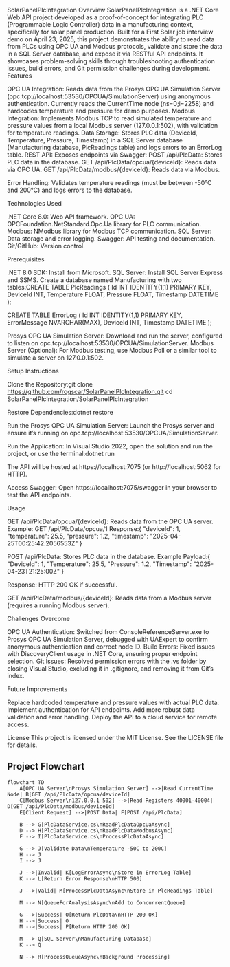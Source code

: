 SolarPanelPlcIntegration
Overview
SolarPanelPlcIntegration is a .NET Core Web API project developed as a proof-of-concept for integrating PLC (Programmable Logic Controller) data in a manufacturing context, specifically for solar panel production. Built for a First Solar job interview demo on April 23, 2025, this project demonstrates the ability to read data from PLCs using OPC UA and Modbus protocols, validate and store the data in a SQL Server database, and expose it via RESTful API endpoints. It showcases problem-solving skills through troubleshooting authentication issues, build errors, and Git permission challenges during development.
Features

OPC UA Integration: Reads data from the Prosys OPC UA Simulation Server (opc.tcp://localhost:53530/OPCUA/SimulationServer) using anonymous authentication. Currently reads the CurrentTime node (ns=0;i=2258) and hardcodes temperature and pressure for demo purposes.
Modbus Integration: Implements Modbus TCP to read simulated temperature and pressure values from a local Modbus server (127.0.0.1:502), with validation for temperature readings.
Data Storage: Stores PLC data (DeviceId, Temperature, Pressure, Timestamp) in a SQL Server database (Manufacturing database, PlcReadings table) and logs errors to an ErrorLog table.
REST API: Exposes endpoints via Swagger:
POST /api/PlcData: Stores PLC data in the database.
GET /api/PlcData/opcua/{deviceId}: Reads data via OPC UA.
GET /api/PlcData/modbus/{deviceId}: Reads data via Modbus.


Error Handling: Validates temperature readings (must be between -50°C and 200°C) and logs errors to the database.

Technologies Used

.NET Core 8.0: Web API framework.
OPC UA: OPCFoundation.NetStandard.Opc.Ua library for PLC communication.
Modbus: NModbus library for Modbus TCP communication.
SQL Server: Data storage and error logging.
Swagger: API testing and documentation.
Git/GitHub: Version control.

Prerequisites

.NET 8.0 SDK: Install from Microsoft.
SQL Server: Install SQL Server Express and SSMS. Create a database named Manufacturing with two tables:CREATE TABLE PlcReadings (
    Id INT IDENTITY(1,1) PRIMARY KEY,
    DeviceId INT,
    Temperature FLOAT,
    Pressure FLOAT,
    Timestamp DATETIME
);

CREATE TABLE ErrorLog (
    Id INT IDENTITY(1,1) PRIMARY KEY,
    ErrorMessage NVARCHAR(MAX),
    DeviceId INT,
    Timestamp DATETIME
);


Prosys OPC UA Simulation Server: Download and run the server, configured to listen on opc.tcp://localhost:53530/OPCUA/SimulationServer.
Modbus Server (Optional): For Modbus testing, use Modbus Poll or a similar tool to simulate a server on 127.0.0.1:502.

Setup Instructions

Clone the Repository:git clone https://github.com/rogscar/SolarPanelPlcIntegration.git
cd SolarPanelPlcIntegration/SolarPanelPlcIntegration


Restore Dependencies:dotnet restore


Run the Prosys OPC UA Simulation Server:
Launch the Prosys server and ensure it’s running on opc.tcp://localhost:53530/OPCUA/SimulationServer.


Run the Application:
In Visual Studio 2022, open the solution and run the project, or use the terminal:dotnet run


The API will be hosted at https://localhost:7075 (or http://localhost:5062 for HTTP).


Access Swagger:
Open https://localhost:7075/swagger in your browser to test the API endpoints.



Usage

GET /api/PlcData/opcua/{deviceId}: Reads data from the OPC UA server.
Example: GET /api/PlcData/opcua/1
Response:{
    "deviceId": 1,
    "temperature": 25.5,
    "pressure": 1.2,
    "timestamp": "2025-04-25T00:25:42.2056553Z"
}




POST /api/PlcData: Stores PLC data in the database.
Example Payload:{
    "DeviceId": 1,
    "Temperature": 25.5,
    "Pressure": 1.2,
    "Timestamp": "2025-04-23T21:25:00Z"
}


Response: HTTP 200 OK if successful.


GET /api/PlcData/modbus/{deviceId}: Reads data from a Modbus server (requires a running Modbus server).

Challenges Overcome

OPC UA Authentication: Switched from ConsoleReferenceServer.exe to Prosys OPC UA Simulation Server, debugged with UAExpert to confirm anonymous authentication and correct node ID.
Build Errors: Fixed issues with DiscoveryClient usage in .NET Core, ensuring proper endpoint selection.
Git Issues: Resolved permission errors with the .vs folder by closing Visual Studio, excluding it in .gitignore, and removing it from Git’s index.

Future Improvements

Replace hardcoded temperature and pressure values with actual PLC data.
Implement authentication for API endpoints.
Add more robust data validation and error handling.
Deploy the API to a cloud service for remote access.

License
This project is licensed under the MIT License. See the LICENSE file for details.

## Project Flowchart

```mermaid
flowchart TD
    A[OPC UA Server\nProsys Simulation Server] -->|Read CurrentTime Node| B[GET /api/PlcData/opcua/deviceId]
    C[Modbus Server\n127.0.0.1 502] -->|Read Registers 40001-40004| D[GET /api/PlcData/modbus/deviceId]
    E[Client Request] -->|POST Data| F[POST /api/PlcData]

    B --> G[PlcDataService.cs\nReadPlcDataOpcUaAsync]
    D --> H[PlcDataService.cs\nReadPlcDataModbusAsync]
    F --> I[PlcDataService.cs\nProcessPlcDataAsync]

    G --> J[Validate Data\nTemperature -50C to 200C]
    H --> J
    I --> J

    J -->|Invalid| K[LogErrorAsync\nStore in ErrorLog Table]
    K --> L[Return Error Response\nHTTP 500]

    J -->|Valid| M[ProcessPlcDataAsync\nStore in PlcReadings Table]

    M --> N[QueueForAnalysisAsync\nAdd to ConcurrentQueue]

    G -->|Success| O[Return PlcData\nHTTP 200 OK]
    H -->|Success| O
    M -->|Success| P[Return HTTP 200 OK]

    M --> Q[SQL Server\nManufacturing Database]
    K --> Q

    N --> R[ProcessQueueAsync\nBackground Processing]
